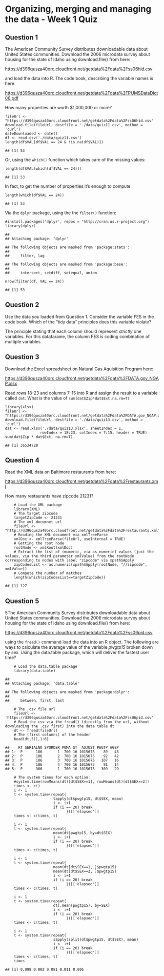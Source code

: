 # Organizing, merging and managing the data - Week 1 Quiz

## Question 1

The American Community Survey distributes downloadable data about United
States communities. Download the 2006 microdata survey about housing for
the state of Idaho using download.file() from here:

<https://d396qusza40orc.cloudfront.net/getdata%2Fdata%2Fss06hid.csv>

and load the data into R. The code book, describing the variable names
is here:

<https://d396qusza40orc.cloudfront.net/getdata%2Fdata%2FPUMSDataDict06.pdf>

How many properties are worth $1,000,000 or more?

    fileUrl <- "https://d396qusza40orc.cloudfront.net/getdata%2Fdata%2Fss06hid.csv"
    download.file(fileUrl, destfile = './data/quiz11.csv', method = 'curl')
    dateDownloaded <- date()
    df <- read.csv('./data/quiz11.csv')
    length(df$VAL[df$VAL == 24 & !is.na(df$VAL)])

    ## [1] 53

Or, using the `which()` function which takes care of the missing values:

    length(df$VAL[which(df$VAL == 24)])

    ## [1] 53

In fact, to get the number of properties it’s enough to compute

    length(which(df$VAL == 24))

    ## [1] 53

Via the `dplyr` package, using the the `filter()` function:

    #install.packages('dplyr', repos = "http://cran.us.r-project.org")
    library(dplyr)

    ## 
    ## Attaching package: 'dplyr'

    ## The following objects are masked from 'package:stats':
    ## 
    ##     filter, lag

    ## The following objects are masked from 'package:base':
    ## 
    ##     intersect, setdiff, setequal, union

    nrow(filter(df, VAL == 24))

    ## [1] 53

## Question 2

Use the data you loaded from Question 1. Consider the variable FES in
the code book. Which of the “tidy data” principles does this variable
violate?

The principle stating that each column should represent *strictly* one
variables. For this datafarame, the column FES is coding combination of
multiple variables.

## Question 3

Download the Excel spreadsheet on Natural Gas Aquisition Program here:

<https://d396qusza40orc.cloudfront.net/getdata%2Fdata%2FDATA.gov_NGAP.xlsx>

Read rows 18-23 and columns 7-15 into R and assign the result to a
variable called `dat`. What is the value of
`sum(dat$Zip*dat$Ext,na.rm=T)`

    library(xlsx)
    fileUrl <- "https://d396qusza40orc.cloudfront.net/getdata%2Fdata%2FDATA.gov_NGAP.xlsx"
    download.file(fileUrl, destfile = './data/quiz13.csv', method = 'curl')
    dat <- read.xlsx('./data/quiz13.xlsx', sheetIndex = 1, 
                    rowIndex = 18:23, colIndex = 7:15, header = TRUE)
    sum(dat$Zip * dat$Ext, na.rm=T)

    ## [1] 36534720

## Question 4

Read the XML data on Baltimore restaurants from here:

<https://d396qusza40orc.cloudfront.net/getdata%2Fdata%2Frestaurants.xml>

How many restaurants have zipcode 21231?

        # Load the XML package
        library(XML)
        # The target zipcode 
        targetZipCode <- 21231
        # The xml documnet url
        fileUrl <- "http://d396qusza40orc.cloudfront.net/getdata%2Fdata%2Frestaurants.xml"
        # Reading the XML document via xmlTreeParse
        xmlDoc <- xmlTreeParse(fileUrl, useInternal = TRUE)
        # Getting the root node
        rootNode <- xmlRoot(xmlDoc)
        # Extract the list of (numeric, via as.numeric) values (just the values, via the third parameter xmlValue) from the rootNode corresponding to nodes with label "zipcode" via xpathSApply
        zipCodesList <- as.numeric(xpathSApply(rootNode, "//zipcode", xmlValue))
        # Compute the number of matches 
        length(which(zipCodesList==targetZipCode))

    ## [1] 127

## Question 5

5The American Community Survey distributes downloadable data about
United States communities. Download the 2006 microdata survey about
housing for the state of Idaho using download.file() from here:

<https://d396qusza40orc.cloudfront.net/getdata%2Fdata%2Fss06pid.csv>

using the `fread()` command load the data into an R object. The
following are ways to calculate the average value of the variable
*pwgtp15* broken down by sex. Using the data.table package, which will
deliver the fastest user time?

        # Load the data.table package
        library(data.table)

    ## 
    ## Attaching package: 'data.table'

    ## The following objects are masked from 'package:dplyr':
    ## 
    ##     between, first, last

        # The .csv file url
        fileUrl <- 'https://d396qusza40orc.cloudfront.net/getdata%2Fdata%2Fss06pid.csv'
        # Read the csv via the fread() (directly from the url, without downloading the .csv first) into the data table dt
        dt <- fread(fileUrl)
        # The (first columns) of the header 
        head(dt,5)[,1:8]

    ##    RT SERIALNO SPORDER PUMA ST  ADJUST PWGTP AGEP
    ## 1:  P      186       1  700 16 1015675    89   43
    ## 2:  P      186       2  700 16 1015675    92   42
    ## 3:  P      186       3  700 16 1015675   107   16
    ## 4:  P      186       4  700 16 1015675    91   14
    ## 5:  P      306       1  700 16 1015675   309   29

        # The system times for each option:
        #system.time(rowMeans(dt)[dt$SEX==1], rowMeans(dt)[dt$SEX==2])
        times <- c()
        i <- 1
        t <- system.time(repeat{
                          tapply(dt$pwgtp15, dt$SEX, mean)
                          i <- i+1
                          if (i == 20) break
                                })[['elapsed']]
        times <- c(times, t)
        
        i <- 1
        t <- system.time(repeat{
                          mean(dt$pwgtp15, by=dt$SEX)
                          i <- i+1
                          if (i == 20) break
                                })[['elapsed']]
        times <- c(times, t)    
        
        i <- 1
        t <- system.time(repeat{
                          mean(dt[dt$SEX==1, ]$pwgtp15)
                          mean(dt[dt$SEX==2, ]$pwgtp15)
                          i <- i+1
                          if (i == 20) break
                                })[['elapsed']]
        times <- c(times, t)

        i <- 1
        t <- system.time(repeat{
                          dt[,mean(pwgtp15), by=SEX]
                          i <- i+1
                          if (i == 20) break
                                })[['elapsed']]
        times <- c(times, t)

        i <- 1
        t <- system.time(repeat{
                          sapply(split(dt$pwgtp15, dt$SEX), mean)
                          i <- i+1
                          if (i == 20) break
                                })[['elapsed']]
        times <- c(times, t)
        times

    ## [1] 0.008 0.002 0.081 0.011 0.006
